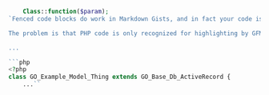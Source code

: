 ```php
    Class::function($param);
`Fenced code blocks do work in Markdown Gists, and in fact your code is being rendered that way. If you inspect the blocks you'll see that they are contained in divs with class="highlight highlight-PHP".

The problem is that PHP code is only recognized for highlighting by GFM if it includes the <?php delimiter (much like PHP code only runs inside a <?php block). Add this to the top of each PHP code block and you should be good to go, e.g.:

...

```php
<?php
class GO_Example_Model_Thing extends GO_Base_Db_ActiveRecord {
    ...``
